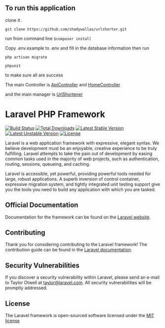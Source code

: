 ## To run this application 

clone it .

`git clone https://github.com/shadywallas/urlshorter.git`

run from command line
`$composer install`


Copy .env.example  to .env and fill in the database information then run 

 `php artisan migrate` 

 `phpunit` 
 
 to make sure all are success


The main Controller is [ApiController](https://github.com/shadywallas/urlshorter/blob/master/app/Http/Controllers/ApiController.php) and [HomeController](https://github.com/shadywallas/urlshorter/blob/master/app/Http/Controllers/HomeController.php) 

and the main manager is [UrlShortener](https://github.com/shadywallas/urlshorter/blob/master/app/Managers/UrlShortener.php)


# Laravel PHP Framework

[![Build Status](https://travis-ci.org/laravel/framework.svg)](https://travis-ci.org/laravel/framework)
[![Total Downloads](https://poser.pugx.org/laravel/framework/d/total.svg)](https://packagist.org/packages/laravel/framework)
[![Latest Stable Version](https://poser.pugx.org/laravel/framework/v/stable.svg)](https://packagist.org/packages/laravel/framework)
[![Latest Unstable Version](https://poser.pugx.org/laravel/framework/v/unstable.svg)](https://packagist.org/packages/laravel/framework)
[![License](https://poser.pugx.org/laravel/framework/license.svg)](https://packagist.org/packages/laravel/framework)

Laravel is a web application framework with expressive, elegant syntax. We believe development must be an enjoyable, creative experience to be truly fulfilling. Laravel attempts to take the pain out of development by easing common tasks used in the majority of web projects, such as authentication, routing, sessions, queueing, and caching.

Laravel is accessible, yet powerful, providing powerful tools needed for large, robust applications. A superb inversion of control container, expressive migration system, and tightly integrated unit testing support give you the tools you need to build any application with which you are tasked.

## Official Documentation

Documentation for the framework can be found on the [Laravel website](http://laravel.com/docs).

## Contributing

Thank you for considering contributing to the Laravel framework! The contribution guide can be found in the [Laravel documentation](http://laravel.com/docs/contributions).

## Security Vulnerabilities

If you discover a security vulnerability within Laravel, please send an e-mail to Taylor Otwell at taylor@laravel.com. All security vulnerabilities will be promptly addressed.

## License

The Laravel framework is open-sourced software licensed under the [MIT license](http://opensource.org/licenses/MIT)
